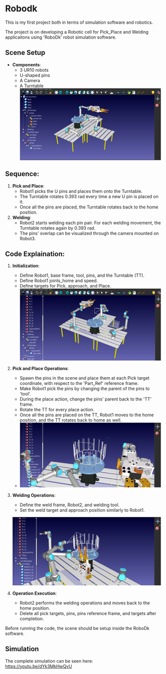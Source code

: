 # Robodk
This is my first project both in terms of simulation software and robotics.

The project is on developing a Robotic cell for Pick_Place and Welding applicaitons using 'RoboDk' robot simulation software.

## Scene Setup
- **Components**:
  - 3 UR10 robots
  - U-shaped pins
  - A Camera
  - A Turntable
![alt text](images/Capture1.PNG)
## Sequence:  
1. **Pick and Place**:
   - Robot1 picks the U pins and places them onto the Turntable.
   - The Turntable rotates 0.393 rad every time a new U pin is placed on it.
   - Once all the pins are placed, the Turntable rotates back to the home position.
2. **Welding**:
   - Robot2 starts welding each pin pair. For each welding movement, the Turntable rotates again by 0.393 rad.
   - The pins' overlap can be visualized through the camera mounted on Robot3.

## Code Explaination:
1. **Initialization**:
   - Define Robot1, base frame, tool, pins, and the Turntable (TT).
   - Define Robot1 joints_home and speed.
   - Define targets for Pick, approach, and Place.
  ![alt text](<images/U pins.PNG>)
2. **Pick and Place Operations**:
   - Spawn the pins in the scene and place them at each Pick target coordinate, with respect to the 'Part_Ref' reference frame.
   - Make Robot1 pick the pins by changing the parent of the pins to 'tool'.
   - During the place action, change the pins' parent back to the 'TT' frame.
   - Rotate the TT for every place action.
   - Once all the pins are placed on the TT, Robot1 moves to the home position, and the TT rotates back to home as well.
   - ![Robot1 Operations](images/Capture2.PNG)
3. **Welding Operations**:
   - Define the weld frame, Robot2, and welding tool.
   - Set the weld target and approach position similarly to Robot1.

   ![Welding Setup](images/Capture3.PNG)
4. **Operation Execution**:
   - Robot2 performs the welding operations and moves back to the home position.
   - Delete all pick targets, pins, pins reference frame, and targets after completion.


Before running the code, the scene should be setup inside the RoboDk software.  

## Simulation
The complete simulation can be seen here: https://youtu.be/dYk3MkHwQvU
